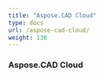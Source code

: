 ```yaml
---
title: "Aspose.CAD Cloud"
type: docs
url: /aspose-cad-cloud/
weight: 130
---
```


### **Aspose.CAD Cloud**

